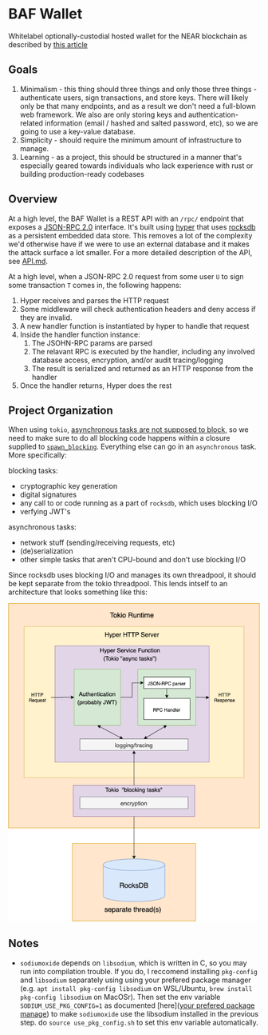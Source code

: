 # BAF Wallet

Whitelabel optionally-custodial hosted wallet for the NEAR blockchain as described by [this article](https://medium.com/nearprotocol/on-usability-of-blockchain-applications-398963798ab3)


## Goals

1. Minimalism - this thing should three things and only those three things - authenticate users, sign transactions, and store keys. There will likely only be that many endpoints, and as a result we don't need a full-blown web framework. We also are only storing keys and authentication-related information (email / hashed and salted password, etc), so we are going to use a key-value database.
2. Simplicity - should require the minimum amount of infrastructure to manage.
3. Learning - as a project, this should be structured in a manner that's especially geared towards individuals who lack experience with rust or building production-ready codebases

## Overview

At a high level, the BAF Wallet is a REST API with an `/rpc/` endpoint that exposes a [JSON-RPC 2.0](https://www.jsonrpc.org/specification) interface. It's built using [hyper](https://hyper.rs/guides/server/hello-world/) that uses [rocksdb](https://github.com/rust-rocksdb/rust-rocksdb) as a persistent embedded data store. This removes a lot of the complexity we'd otherwise have if we were to use an external database and it makes the attack surface a lot smaller. For a more detailed description of the API, see [API.md](./API.md).

At a high level, when a JSON-RPC 2.0 request from some user `U` to sign some transaction `T` comes in, the following happens:

1. Hyper receives and parses the HTTP request
2. Some middleware will check authentication headers and deny access if they are invalid.
3. A new handler function is instantiated by hyper to handle that request
4. Inside the handler function instance:
   1. The JSOHN-RPC params are parsed
   2. The relavant RPC is executed by the handler, including any involved  database access, encryption, and/or audit tracing/logging
   3. The result is serialized and returned as an HTTP response from the handler
5. Once the handler returns, Hyper does the rest


## Project Organization

When using `tokio`, [asynchronous tasks are not supposed to block](https://docs.rs/tokio/1.1.1/tokio/task/index.html), so we need to make sure to do all blocking code happens within a closure supplied to [`spawn_blocking`](https://docs.rs/tokio/1.1.1/tokio/task/index.html#spawn_blocking). Everything else can go in an `asynchronous` task. More specifically:

blocking tasks:
* cryptographic key generation
* digital signatures
* any call to or code running as a part of `rocksdb`, which uses blocking I/O
* verfying JWT's 

asynchronous tasks:
* network stuff (sending/receiving requests, etc)
* (de)serialization
* other simple tasks that aren't CPU-bound and don't use blocking I/O

Since rocksdb uses blocking I/O and manages its own threadpool, it should be kept separate from the tokio threadpool. This lends intself to an architecture that looks something like this:


![diagram](diagram.png)

## Notes

* `sodiumoxide` depends on `libsodium`, which is written in C, so you may run into compilation trouble. If you do, I reccomend installing `pkg-config` and `libsodium` separately using using your prefered package manager (e.g. `apt install pkg-config libsodium` on WSL/Ubuntu, `brew install pkg-config libsodium` on MacOSr). Then set the env variable `SODIUM_USE_PKG_CONFIG=1` as documented [here]([your prefered package manage](https://github.com/sodiumoxide/sodiumoxide#extended-usage)) to make `sodiumoxide` use the libsodium installed in the previous step.
 do `source use_pkg_config.sh` to set this env variable automatically.
